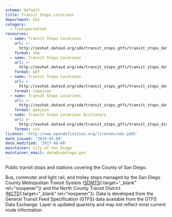 ```yaml
---
schema: default
title: Transit Stops Locations
department: GIS
category:
  - Transportation
resources:
  - name: Transit Stops Locations
    url: >-
      http://seshat.datasd.org/sde/transit_stops_gtfs/transit_stops_datasd.zip
    format: shp
  - name: Transit Stops Locations
    url: >-
      http://seshat.datasd.org/sde/transit_stops_gtfs/transit_stops_datasd.pbf
    format: pbf
  - name: Transit Stops Locations
    url: >-
      http://seshat.datasd.org/sde/transit_stops_gtfs/transit_stops_datasd.topojson
    format: topojson
  - name: Transit Stops Locations
    url: >-
      http://seshat.datasd.org/sde/transit_stops_gtfs/transit_stops_datasd.geojson
    format: geojson
  - name: Transit Stops Locations Dictionary
    url: >-
      http://seshat.datasd.org/sde/transit_stops_gtfs/transit_stops_dictionary_datasd.csv
    format: csv
license: 'http://www.opendefinition.org/licenses/odc-pddl'
date_issued: '2016-05-09'
date_modified: '2017-08-08'
maintainer: City of San Diego
maintainer_email: data@sandiego.gov
---
```

Public transit stops and stations covering the County of San Diego.
<!--more-->
Bus, commuter and light rail, and trolley stops managed by the San Diego
County Metropolitan Transit System ([SDMTS]('https://www.sdmts.com/'){:target="_blank" rel="noopener"})
and the North County Transit District ([NCTD](http://www.gonctd.com/){:target="_blank" rel="noopener"}).
Data is developed from the General Transit Feed Specification (GTFS) data
available from the GTFS Data Exchange. Layer is updated quarterly and
may not reflect most current route information.

